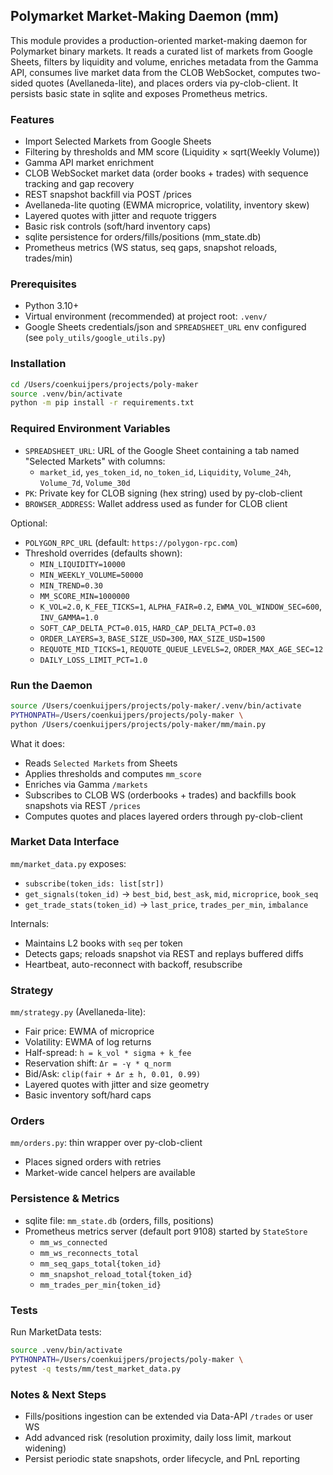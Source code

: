 ## Polymarket Market-Making Daemon (mm)

This module provides a production-oriented market-making daemon for Polymarket binary markets. It reads a curated list of markets from Google Sheets, filters by liquidity and volume, enriches metadata from the Gamma API, consumes live market data from the CLOB WebSocket, computes two-sided quotes (Avellaneda-lite), and places orders via py-clob-client. It persists basic state in sqlite and exposes Prometheus metrics.

### Features
- Import Selected Markets from Google Sheets
- Filtering by thresholds and MM score (Liquidity × sqrt(Weekly Volume))
- Gamma API market enrichment
- CLOB WebSocket market data (order books + trades) with sequence tracking and gap recovery
- REST snapshot backfill via POST /prices
- Avellaneda-lite quoting (EWMA microprice, volatility, inventory skew)
- Layered quotes with jitter and requote triggers
- Basic risk controls (soft/hard inventory caps)
- sqlite persistence for orders/fills/positions (mm_state.db)
- Prometheus metrics (WS status, seq gaps, snapshot reloads, trades/min)

### Prerequisites
- Python 3.10+
- Virtual environment (recommended) at project root: `.venv/`
- Google Sheets credentials/json and `SPREADSHEET_URL` env configured (see `poly_utils/google_utils.py`)

### Installation
```bash
cd /Users/coenkuijpers/projects/poly-maker
source .venv/bin/activate
python -m pip install -r requirements.txt
```

### Required Environment Variables
- `SPREADSHEET_URL`: URL of the Google Sheet containing a tab named "Selected Markets" with columns:
  - `market_id`, `yes_token_id`, `no_token_id`, `Liquidity`, `Volume_24h`, `Volume_7d`, `Volume_30d`
- `PK`: Private key for CLOB signing (hex string) used by py-clob-client
- `BROWSER_ADDRESS`: Wallet address used as funder for CLOB client

Optional:
- `POLYGON_RPC_URL` (default: `https://polygon-rpc.com`)
- Threshold overrides (defaults shown):
  - `MIN_LIQUIDITY=10000`
  - `MIN_WEEKLY_VOLUME=50000`
  - `MIN_TREND=0.30`
  - `MM_SCORE_MIN=1000000`
  - `K_VOL=2.0`, `K_FEE_TICKS=1`, `ALPHA_FAIR=0.2`, `EWMA_VOL_WINDOW_SEC=600`, `INV_GAMMA=1.0`
  - `SOFT_CAP_DELTA_PCT=0.015`, `HARD_CAP_DELTA_PCT=0.03`
  - `ORDER_LAYERS=3`, `BASE_SIZE_USD=300`, `MAX_SIZE_USD=1500`
  - `REQUOTE_MID_TICKS=1`, `REQUOTE_QUEUE_LEVELS=2`, `ORDER_MAX_AGE_SEC=12`
  - `DAILY_LOSS_LIMIT_PCT=1.0`

### Run the Daemon
```bash
source /Users/coenkuijpers/projects/poly-maker/.venv/bin/activate
PYTHONPATH=/Users/coenkuijpers/projects/poly-maker \
python /Users/coenkuijpers/projects/poly-maker/mm/main.py
```

What it does:
- Reads `Selected Markets` from Sheets
- Applies thresholds and computes `mm_score`
- Enriches via Gamma `/markets`
- Subscribes to CLOB WS (orderbooks + trades) and backfills book snapshots via REST `/prices`
- Computes quotes and places layered orders through py-clob-client

### Market Data Interface
`mm/market_data.py` exposes:
- `subscribe(token_ids: list[str])`
- `get_signals(token_id)` → `best_bid`, `best_ask`, `mid`, `microprice`, `book_seq`
- `get_trade_stats(token_id)` → `last_price`, `trades_per_min`, `imbalance`

Internals:
- Maintains L2 books with `seq` per token
- Detects gaps; reloads snapshot via REST and replays buffered diffs
- Heartbeat, auto-reconnect with backoff, resubscribe

### Strategy
`mm/strategy.py` (Avellaneda-lite):
- Fair price: EWMA of microprice
- Volatility: EWMA of log returns
- Half-spread: `h = k_vol * sigma + k_fee`
- Reservation shift: `Δr = -γ * q_norm`
- Bid/Ask: `clip(fair + Δr ± h, 0.01, 0.99)`
- Layered quotes with jitter and size geometry
- Basic inventory soft/hard caps

### Orders
`mm/orders.py`: thin wrapper over py-clob-client
- Places signed orders with retries
- Market-wide cancel helpers are available

### Persistence & Metrics
- sqlite file: `mm_state.db` (orders, fills, positions)
- Prometheus metrics server (default port 9108) started by `StateStore`
  - `mm_ws_connected`
  - `mm_ws_reconnects_total`
  - `mm_seq_gaps_total{token_id}`
  - `mm_snapshot_reload_total{token_id}`
  - `mm_trades_per_min{token_id}`

### Tests
Run MarketData tests:
```bash
source .venv/bin/activate
PYTHONPATH=/Users/coenkuijpers/projects/poly-maker \
pytest -q tests/mm/test_market_data.py
```

### Notes & Next Steps
- Fills/positions ingestion can be extended via Data-API `/trades` or user WS
- Add advanced risk (resolution proximity, daily loss limit, markout widening)
- Persist periodic state snapshots, order lifecycle, and PnL reporting


